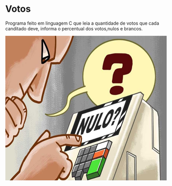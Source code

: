 # Votos
<P>Programa feito em linguagem C que leia a quantidade de votos que cada canditado deve, informa o percentual dos votos,nulos e brancos.<P>
<img src="voto.jpg"  width="650" height="450">

